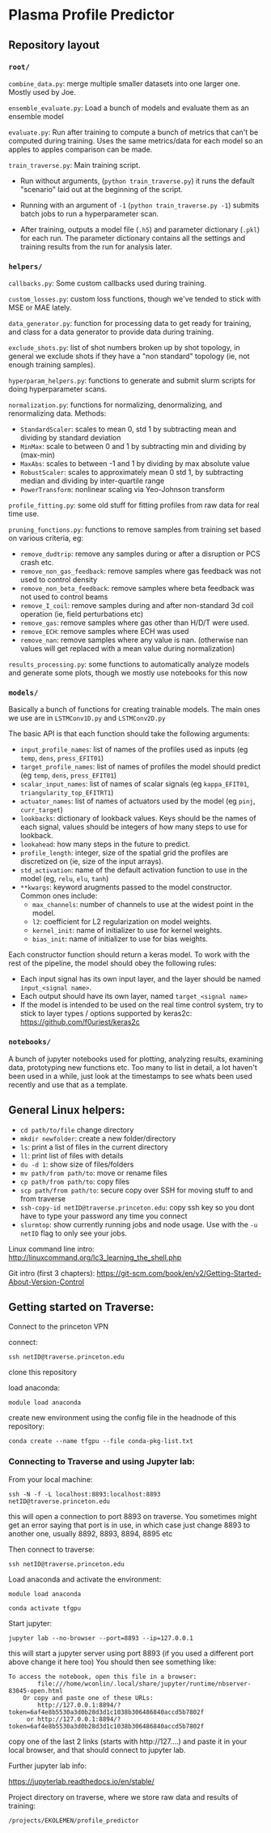 # Plasma Profile Predictor


## Repository layout


### `root/`

`combine_data.py`: merge multiple smaller datasets into one larger one. Mostly used by Joe.

`ensemble_evaluate.py`: Load a bunch of models and evaluate them as an ensemble model

`evaluate.py`: Run after training to compute a bunch of metrics that can't be computed during training. Uses the same metrics/data for each model so an apples to apples comparison can be made.

`train_traverse.py`: Main training script. 

* Run without arguments, (`python train_traverse.py`) it runs the default "scenario" laid out at the beginning of the script. 

* Running with an argument of `-1` (`python train_traverse.py -1`) submits batch jobs to run a hyperparameter scan.

* After training, outputs a model file (`.h5`) and parameter dictionary (`.pkl`) for each run. The parameter dictionary contains all the settings and training results from the run for analysis later.

### `helpers/`

`callbacks.py`: Some custom callbacks used during training.

`custom_losses.py`: custom loss functions, though we've tended to stick with MSE or MAE lately.

`data_generator.py`: function for processing data to get ready for training, and class for a data generator to provide data during training.

`exclude_shots.py`: list of shot numbers broken up by shot topology, in general we exclude shots if they have a "non standard" topology (ie, not enough training samples).

`hyperparam_helpers.py`: functions to generate and submit slurm scripts for doing hyperparameter scans.

`normalization.py`: functions for normalizing, denormalizing, and renormalizing data. Methods:
*	`StandardScaler`: scales to mean 0, std 1 by subtracting mean and dividing by standard deviation
*	`MinMax`: scale to between 0 and 1 by subtracting min and dividing by (max-min)
*	`MaxAbs`: scales to between -1 and 1 by dividing by max absolute value
*	`RobustScaler`: scales to approximately mean 0 std 1, by subtracting median and dividing by inter-quartile range
*	`PowerTransform`: nonlinear scaling via Yeo-Johnson transform

`profile_fitting.py`: some old stuff for fitting profiles from raw data for real time use.

`pruning_functions.py`: functions to remove samples from training set based on various criteria, eg:
*	`remove_dudtrip`: remove any samples during or after a disruption or PCS crash etc.
*	`remove_non_gas_feedback`: remove samples where gas feedback was not used to control density
*	`remove_non_beta_feedback`: remove samples where beta feedback was not used to control beams
*	`remove_I_coil`: remove samples during and after non-standard 3d coil operation (ie, field perturbations etc)
*	`remove_gas`: remove samples where gas other than H/D/T were used.
*	`remove_ECH`: remove samples where ECH was used
*	`remove_nan`: remove samples where any value is nan. (otherwise nan values will get replaced with a mean value during normalization)

`results_processing.py`: some functions to automatically analyze models and generate some plots, though we mostly use notebooks for this now

### `models/`

Basically a bunch of functions for creating trainable models. The main ones we use are in `LSTMConv1D.py` and `LSTMConv2D.py`

The basic API is that each function should take the following arguments:
*	`input_profile_names`: list of names of the profiles used as inputs (eg `temp`, `dens`, `press_EFIT01`)
*	`target_profile_names`: list of names of profiles the model should predict  (eg `temp`, `dens`, `press_EFIT01`)
*	`scalar_input_names`: list of names of scalar signals (eg `kappa_EFIT01`, `triangularity_top_EFITRT1`)
*	`actuator_names`: list of names of actuators used by the model (eg `pinj`, `curr_target`)
*	`lookbacks`: dictionary of lookback values. Keys should be the names of each signal, values should be integers of how many steps to use for lookback.
*	`lookahead`: how many steps in the future to predict.
*	`profile_length`: integer, size of the spatial grid the profiles are discretized on (ie, size of the input arrays).
*	`std_activation`: name of the default activation function to use in the model (eg, `relu`, `elu`, `tanh`)
*	`**kwargs`: keyword arugments passed to the model constructor. Common ones include:
	*	`max_channels`: number of channels to use at the widest point in the model.
	*	`l2`: coefficient for L2 regularization on model weights.
	*	`kernel_init`: name of initializer to use for kernel weights.
	*	`bias_init`: name of initializer to use for bias weights.

Each constructor function should return a keras model. To work with the rest of the pipeline, the model should obey the following rules:
*	Each input signal has its own input layer, and the layer should be named `input_<signal name>`. 
*	Each output should have its own layer, named `target_<signal name>`
*	If the model is intended to be used on the real time control system, try to stick to layer types / options supported by keras2c: https://github.com/f0uriest/keras2c
	
### `notebooks/`
A bunch of jupyter notebooks used for plotting, analyzing results, examining data, prototyping new functions etc. Too many to list in detail, a lot haven't been used in a while, just look at the timestamps to see whats been used recently and use that as a template.

## General Linux helpers:

* `cd path/to/file` change directory
* `mkdir newfolder`: create a new folder/directory
* `ls`: print a list of files in the current directory
* `ll`: print list of files with details
* `du -d 1`: show size of files/folders
* `mv path/from path/to`: move or rename files
* `cp path/from path/to`: copy files
* `scp path/from path/to`: secure copy over SSH for moving stuff to and from traverse
* `ssh-copy-id netID@traverse.princeton.edu`: copy ssh key so you dont have to type your password any time you connect
* `slurmtop`: show currently running jobs and node usage. Use with the `-u netID` flag to only see your jobs.


Linux command line intro:
http://linuxcommand.org/lc3_learning_the_shell.php

Git intro (first 3 chapters):
https://git-scm.com/book/en/v2/Getting-Started-About-Version-Control



## Getting started on Traverse:

Connect to the princeton VPN

connect:

`ssh netID@traverse.princeton.edu`

clone this repository 

load anaconda:

`module load anaconda`

create new environment using the config file in the headnode of this repository:

`conda create --name tfgpu --file conda-pkg-list.txt`


### Connecting to Traverse and using Jupyter lab:

From your local machine:

`ssh -N -f -L localhost:8893:localhost:8893 netID@traverse.princeton.edu`

this will open a connection to port 8893 on traverse. You sometimes might get an error saying that port is in use, in which case just change 8893 to another one, usually 8892, 8893, 8894, 8895 etc

Then connect to traverse:

`ssh netID@traverse.princeton.edu`

Load anaconda and activate the environment:

`module load anaconda`

`conda activate tfgpu`

Start jupyter:

`jupyter lab --no-browser --port=8893 --ip=127.0.0.1`

this will start a jupyter server using port 8893 (if you used a different port above change it here too)
You should then see something like:
```
To access the notebook, open this file in a browser:
        file:///home/wconlin/.local/share/jupyter/runtime/nbserver-83045-open.html
    Or copy and paste one of these URLs:
        http://127.0.0.1:8894/?token=6af4e8b5530a3d0b28d3d1c1038b306486840accd5b7802f
     or http://127.0.0.1:8894/?token=6af4e8b5530a3d0b28d3d1c1038b306486840accd5b7802f
```

copy one of the last 2 links (starts with http://127....) and paste it in your local browser, and that should connect to jupyter lab.

Further jupyter lab info:

https://jupyterlab.readthedocs.io/en/stable/

Project directory on traverse, where we store raw data and results of training:

`/projects/EKOLEMEN/profile_predictor`
